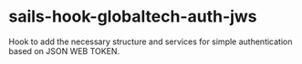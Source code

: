 # sails-hook-globaltech-auth-jws
Hook to add the necessary structure and services for simple authentication based on JSON WEB TOKEN.
